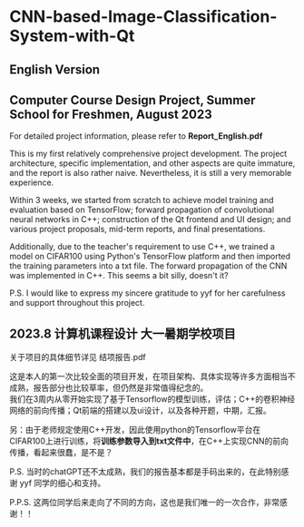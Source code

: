 # CNN-based-Image-Classification-System-with-Qt

## English Version
## Computer Course Design Project, Summer School for Freshmen, August 2023
For detailed project information, please refer to **Report_English.pdf**

This is my first relatively comprehensive project development. The project architecture, specific implementation, and other aspects are quite immature, and the report is also rather naive. Nevertheless, it is still a very memorable experience.

Within 3 weeks, we started from scratch to achieve model training and evaluation based on TensorFlow; forward propagation of convolutional neural networks in C++; construction of the Qt frontend and UI design; and various project proposals, mid-term reports, and final presentations.

Additionally, due to the teacher's requirement to use C++, we trained a model on CIFAR100 using Python's TensorFlow platform and then imported the training parameters into a txt file. The forward propagation of the CNN was implemented in C++. This seems a bit silly, doesn't it?

P.S. I would like to express my sincere gratitude to yyf for her carefulness and support throughout this project.

## 2023.8 计算机课程设计 大一暑期学校项目
关于项目的具体细节详见 结项报告.pdf

这是本人的第一次比较全面的项目开发，在项目架构、具体实现等许多方面相当不成熟，报告部分也比较草率，但仍然是非常值得纪念的。 \
我们在3周内从零开始实现了基于Tensorflow的模型训练，评估；C++的卷积神经网络的前向传播；Qt前端的搭建以及ui设计，以及各种开题，中期，汇报。

另：由于老师规定使用C++开发，因此使用python的Tensorflow平台在CIFAR100上进行训练，将**训练参数导入到txt文件中**，在C++上实现CNN的前向传播，看起来很蠢，是不是？ 

P.S. 当时的chatGPT还不太成熟，我们的报告基本都是手码出来的，在此特别感谢 yyf 同学的细心和支持。

P.P.S. 这两位同学后来走向了不同的方向，这也是我们唯一的一次合作，非常感谢！！
